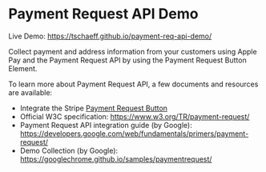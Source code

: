 # Payment Request API Demo

Live Demo: https://tschaeff.github.io/payment-req-api-demo/

Collect payment and address information from your customers using Apple Pay and the Payment Request API by using the Payment Request Button Element.

To learn more about Payment Request API, a few documents and resources are available:

* Integrate the Stripe [Payment Request Button](https://stripe.com/docs/elements/payment-request-button)
* Official W3C specification: https://www.w3.org/TR/payment-request/
* Payment Request API integration guide (by Google): https://developers.google.com/web/fundamentals/primers/payment-request/
* Demo Collection (by Google): https://googlechrome.github.io/samples/paymentrequest/
